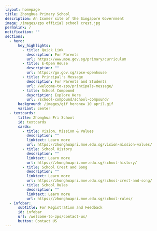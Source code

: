 ```yaml
---
layout: homepage
title: Zhonghua Primary School
description: An Isomer site of the Singapore Government
image: /images/zps official school crest.jpg
permalink: /
notification: ""
sections:
  - hero:
      key_highlights:
        - title: Quick Link
          description: For Parents
          url: https://www.moe.gov.sg/primary/curriculum
        - title: E-Open House
          description: ""
          url: https://go.gov.sg/zpse-openhouse
        - title: Principal's Message
          description: For Parents and Students
          url: /welcome-to-zps/principals-message/
        - title: School Compound
          description: Explore Here
          url: /school-compound/school-compound/
      background: /images/gif heronew 10 april.gif
      variant: center
  - textcards:
      title: Zhonghua Pri School
      id: textcards
      cards:
        - title: Vision, Mission & Values
          description: ""
          linktext: Learn more
          url: https://zhonghuapri.moe.edu.sg/vision-mission-values/
        - title: School History
          description: ""
          linktext: Learn more
          url: https://zhonghuapri.moe.edu.sg/school-history/
        - title: School Crest and Song
          description: ""
          linktext: Learn more
          url: https://zhonghuapri.moe.edu.sg/school-crest-and-song/
        - title: School Rules
          description: ""
          linktext: Learn more
          url: https://zhonghuapri.moe.edu.sg/school-rules/
  - infobar:
      subtitle: For Registration and Feedback
      id: infobar
      url: /welcome-to-zps/contact-us/
      button: Contact US
---
```


